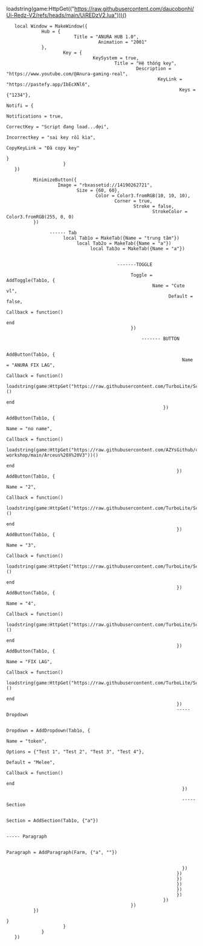 loadstring(game:HttpGet(("https://raw.githubusercontent.com/daucobonhi/Ui-Redz-V2/refs/heads/main/UiREDzV2.lua")))()

       local Window = MakeWindow({
                 Hub = {
                             Title = "ANURA HUB 1.0",
                                      Animation = "2001"
                 },
                         Key = {
                                    KeySystem = true,
                                            Title = "Hệ thống key",
                                                    Description = "https://www.youtube.com/@Anura-gaming-real",
                                                            KeyLink = "https://pastefy.app/IbEcXNl6",
                                                                    Keys = {"1234"},
                                                                            Notifi = {
                                                                                        Notifications = true,
                                                                                                CorrectKey = "Script đang load...đợi",
                                                                                                       Incorrectkey = "sai key rồi kìa",
                                                                                                              CopyKeyLink = "Đã copy key"
                                                                            }
                         }
       })

              MinimizeButton({
                       Image = "rbxassetid://14190262721",
                              Size = {60, 60},
                                     Color = Color3.fromRGB(10, 10, 10),
                                            Corner = true,
                                                   Stroke = false,
                                                          StrokeColor = Color3.fromRGB(255, 0, 0)
              })
                    
                    ------ Tab
                         local Tab1o = MakeTab({Name = "trung tâm"})
                              local Tab2o = MakeTab({Name = "a"})
                                   local Tab3o = MakeTab({Name = "a"})
                                        
                                             
                                             -------TOGGLE 

                                                  Toggle = AddToggle(Tab1o, {
                                                          Name = "Cute vl",
                                                                Default = false,
                                                                      Callback = function()
                                                                           end
                                                  })
                                                      
                                                      ------- BUTTON
                                                          
                                                              AddButton(Tab1o, {
                                                                     Name = "ANURA FIX LAG",
                                                                         Callback = function()
                                                                               loadstring(game:HttpGet("https://raw.githubusercontent.com/TurboLite/Script/main/FixLag.lua"))()
                                                                                 end
                                                              })
                                                                   AddButton(Tab1o, {
                                                                         Name = "no name",
                                                                             Callback = function()
                                                                                   loadstring(game:HttpGet("https://raw.githubusercontent.com/AZYsGithub/chillz-workshop/main/Arceus%20X%20V3"))()
                                                                                     end
                                                                   })   AddButton(Tab1o, {
                                                                         Name = "2",
                                                                             Callback = function()
                                                                                   loadstring(game:HttpGet("https://raw.githubusercontent.com/TurboLite/Script/main/FixLag.lua"))()
                                                                                     end
                                                                   })   AddButton(Tab1o, {
                                                                         Name = "3",
                                                                             Callback = function()
                                                                                   loadstring(game:HttpGet("https://raw.githubusercontent.com/TurboLite/Script/main/FixLag.lua"))()
                                                                                     end
                                                                   })   AddButton(Tab1o, {
                                                                         Name = "4",
                                                                             Callback = function()
                                                                                   loadstring(game:HttpGet("https://raw.githubusercontent.com/TurboLite/Script/main/FixLag.lua"))()
                                                                                     end
                                                                   })   AddButton(Tab1o, {
                                                                         Name = "FIX LAG",
                                                                             Callback = function()
                                                                                   loadstring(game:HttpGet("https://raw.githubusercontent.com/TurboLite/Script/main/FixLag.lua"))()
                                                                                     end
                                                                   })
                                                                   ----- Dropdown 

                                                                     Dropdown = AddDropdown(Tab1o, {
                                                                             Name = "token",
                                                                                  Options = {"Test 1", "Test 2", "Test 3", "Test 4"},
                                                                                       Default = "Melee",
                                                                                            Callback = function()
                                                                                                 end
                                                                     })

                                                                     ----- Section 
                                                                        
                                                                           Section = AddSection(Tab1o, {"a"})          

                                                                           ----- Paragraph 
                                                                                               
                                                                                                  Paragraph = AddParagraph(Farm, {"a", ""})

                                                                                                  
                                                                     })
                                                                   })
                                                                   })
                                                                   })
                                                                   })
                                                                   })
                                                              })
                                                  })
              })
                                                                            }
                         }
                 }
       })
